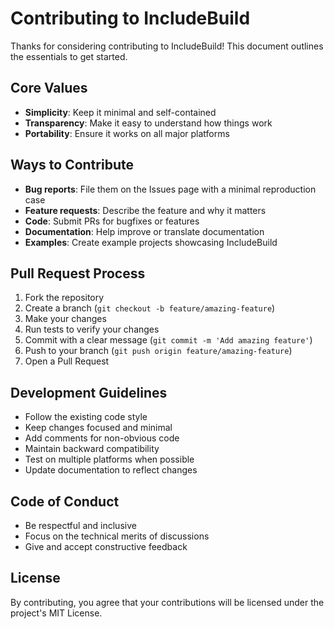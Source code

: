 # Contributing to IncludeBuild

Thanks for considering contributing to IncludeBuild! This document outlines the essentials to get started.

## Core Values

- **Simplicity**: Keep it minimal and self-contained
- **Transparency**: Make it easy to understand how things work
- **Portability**: Ensure it works on all major platforms

## Ways to Contribute

- **Bug reports**: File them on the Issues page with a minimal reproduction case
- **Feature requests**: Describe the feature and why it matters
- **Code**: Submit PRs for bugfixes or features
- **Documentation**: Help improve or translate documentation
- **Examples**: Create example projects showcasing IncludeBuild

## Pull Request Process

1. Fork the repository
2. Create a branch (`git checkout -b feature/amazing-feature`)
3. Make your changes
4. Run tests to verify your changes
5. Commit with a clear message (`git commit -m 'Add amazing feature'`)
6. Push to your branch (`git push origin feature/amazing-feature`)
7. Open a Pull Request

## Development Guidelines

- Follow the existing code style
- Keep changes focused and minimal
- Add comments for non-obvious code
- Maintain backward compatibility
- Test on multiple platforms when possible
- Update documentation to reflect changes

## Code of Conduct

- Be respectful and inclusive
- Focus on the technical merits of discussions
- Give and accept constructive feedback

## License

By contributing, you agree that your contributions will be licensed under the project's MIT License. 